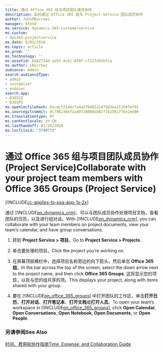 ```yaml
---
title: 通过 Office 365 组与项目团队成员协作
description: 如何通过 Office 365 组与 Project Service 团队成员协作
author: JohnPBurrows
manager: kfend
ms.service: dynamics-365-customerservice
ms.custom:
- dyn365-projectservice
ms.date: 8/03/2018
ms.topic: article
ms.prod: ''
ms.technology: ''
ms.assetid: 6a82734d-1e53-4cb1-870f-cf237d95bfca
ms.author: jburrows
audience: Admin
search.audienceType:
- admin
- customizer
- enduser
search.app:
- D365CE
- D365PS
ms.openlocfilehash: 01cdcf214dcfa4a2f6d02a147dd3ea1f2547ef91
ms.sourcegitcommit: 8c786230ef2a497280885b827162561776e2eb00
ms.translationtype: HT
ms.contentlocale: zh-CN
ms.lasthandoff: 03/24/2020
ms.locfileid: "3749773"
---
```

# <a name="collaborate-with-your-project-team-members-with-office-365-groups-project-service"></a><span data-ttu-id="d5427-103">通过 Office 365 组与项目团队成员协作 (Project Service)</span><span class="sxs-lookup"><span data-stu-id="d5427-103">Collaborate with your project team members with Office 365 Groups (Project Service)</span></span>

[!INCLUDE[cc-applies-to-psa-app-1x-2x](../includes/cc-applies-to-psa-app-1x-2x.md)]

<span data-ttu-id="d5427-104">通过 [!INCLUDE[pn_dynamics_crm](../includes/pn-dynamics-crm.md)]，可以与团队成员协作处理项目文档，查看团队的日历，以及进行组对话。</span><span class="sxs-lookup"><span data-stu-id="d5427-104">With [!INCLUDE[pn_dynamics_crm](../includes/pn-dynamics-crm.md)], you can collaborate with your team members on project documents, view your team’s calendar, and have group conversations.</span></span>  
  
1. <span data-ttu-id="d5427-105">转到 **Project Service > 项目**。</span><span class="sxs-lookup"><span data-stu-id="d5427-105">Go to **Project Service > Projects**.</span></span>  
  
2. <span data-ttu-id="d5427-106">单击要处理的项目。</span><span class="sxs-lookup"><span data-stu-id="d5427-106">Click the project you’re working on.</span></span>  
  
3. <span data-ttu-id="d5427-107">在屏幕顶部横栏中，选择项目名称旁边的向下箭头，然后单击 **Office 365 组**。</span><span class="sxs-lookup"><span data-stu-id="d5427-107">In the bar across the top of the screen, select the down arrow next to the project name, and then click **Office 365 Groups**.</span></span> <span data-ttu-id="d5427-108">这将显示您的项目，以及与您的组共享的项。</span><span class="sxs-lookup"><span data-stu-id="d5427-108">This displays your project, along with items shared with your group.</span></span>  
  
4. <span data-ttu-id="d5427-109">要在 [!INCLUDE[pn_office_365_groups](../includes/pn-office-365-groups.md)] 中打开团队的工作区，单击**打开日历**、**打开对话**、**打开笔记本**、**打开文档**或**打开人员**。</span><span class="sxs-lookup"><span data-stu-id="d5427-109">To open your team’s workspace in [!INCLUDE[pn_office_365_groups](../includes/pn-office-365-groups.md)], click **Open Calendar**, **Open Conversations**, **Open Notebook**, **Open Documents**, or **Open People**.</span></span>  
  
### <a name="see-also"></a><span data-ttu-id="d5427-110">另请参阅</span><span class="sxs-lookup"><span data-stu-id="d5427-110">See Also</span></span>  
 [<span data-ttu-id="d5427-111">时间、费用和协作指南</span><span class="sxs-lookup"><span data-stu-id="d5427-111">Time, Expense, and Collaboration Guide</span></span>](../project-service/time-expense-collaboration-guide.md)
